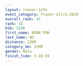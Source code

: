 ```yaml
---
layout: runner-info 
event_category: fraser-ultra-2019 
overall_rank: 41
rank: 32
bib: 2246
first_name: KOON POH
last_name: NG
distance: 22KM
category_km: 22KM
gender: Male
finish_time: 3-18-59
---
```

